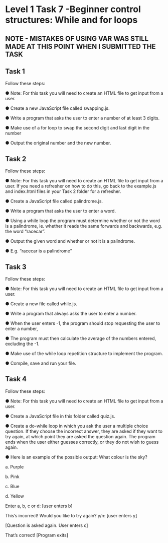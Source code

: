 # Level 1 Task 7 -Beginner control structures: While and for loops

## NOTE - MISTAKES OF USING VAR WAS STILL MADE AT THIS POINT WHEN I SUBMITTED THE TASK

## Task 1

Follow these steps:

● Note: For this task you will need to create an HTML file to get input from a
user.

● Create a new JavaScript file called swapping.js.

● Write a program that asks the user to enter a number of at least 3 digits.

● Make use of a for loop to swap the second digit and last digit in the
number

● Output the original number and the new number.

## Task 2

Follow these steps:

● Note: For this task you will need to create an HTML file to get input from a
user. If you need a refresher on how to do this, go back to the example.js
and index.html files in your Task 2 folder for a refresher.

● Create a JavaScript file called palindrome.js.

● Write a program that asks the user to enter a word.

● Using a while loop the program must determine whether or not the word
is a palindrome, ie. whether it reads the same forwards and backwards,
e.g. the word “racecar”.

● Output the given word and whether or not it is a palindrome.

● E.g. “racecar is a palindrome”

## Task 3

Follow these steps:

● Note: For this task you will need to create an HTML file to get input from a
user.

● Create a new file called while.js.

● Write a program that always asks the user to enter a number.

● When the user enters -1, the program should stop requesting the user to
enter a number,

● The program must then calculate the average of the numbers entered,
excluding the -1.

● Make use of the while loop repetition structure to implement the
program.

● Compile, save and run your file.

## Task 4

Follow these steps:

● Note: For this task you will need to create an HTML file to get input from a
user.

● Create a JavaScript file in this folder called quiz.js.

● Create a do-while loop in which you ask the user a multiple choice
question. If they choose the incorrect answer, they are asked if they want
to try again, at which point they are asked the question again. The
program ends when the user either guesses correctly, or they do not wish
to guess again.

● Here is an example of the possible output:
What colour is the sky?

a. Purple

b. Pink

c. Blue

d. Yellow

Enter a, b, c or d: [user enters b]

This’s incorrect! Would you like to try again? y/n: [user enters
y]

[Question is asked again. User enters c]

That’s correct! [Program exits]
